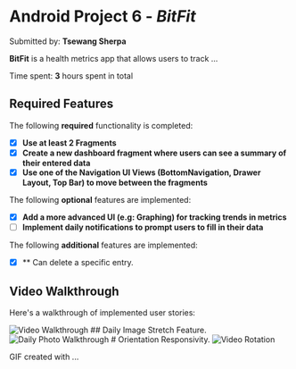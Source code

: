 # Android Project 6 - *BitFit*

Submitted by: **Tsewang Sherpa**

**BitFit** is a health metrics app that allows users to track ... 

Time spent: **3** hours spent in total

## Required Features

The following **required** functionality is completed:

- [X] **Use at least 2 Fragments**
- [X] **Create a new dashboard fragment where users can see a summary of their entered data**
- [X] **Use one of the Navigation UI Views (BottomNavigation, Drawer Layout, Top Bar) to move between the fragments**

The following **optional** features are implemented:

- [X] **Add a more advanced UI (e.g: Graphing) for tracking trends in metrics**
- [ ] **Implement daily notifications to prompt users to fill in their data**

The following **additional** features are implemented:
- [X] ** Can delete a specific entry.

## Video Walkthrough

Here's a walkthrough of implemented user stories:

<img src='MainGIF.gif' title='Video Walkthrough' width='' alt='Video Walkthrough' />
## Daily Image Stretch Feature.
<img src='PhotoGIF.gif' title='Video Walkthrough' width='' alt='Daily Photo Walkthrough' />
# Orientation Responsivity.
<img src='RotationGIF.gif' title='Rotation' width='' alt='Video Rotation' />

<!-- Replace this with whatever GIF tool you used! -->
GIF created with ...
<!-- Recommended tools:
[ScreenToGif](https://www.screentogif.com/) for Windows


## Notes
Using local database to store the sleep schedule for personal benefit. Also for daily photo, I am getting a random gif from "https://yesno.wtf/api"


## License

    Copyright [2024] [Tsewang Sherpa]

    Licensed under the Apache License, Version 2.0 (the "License");
    you may not use this file except in compliance with the License.
    You may obtain a copy of the License at

        http://www.apache.org/licenses/LICENSE-2.0

    Unless required by applicable law or agreed to in writing, software
    distributed under the License is distributed on an "AS IS" BASIS,
    WITHOUT WARRANTIES OR CONDITIONS OF ANY KIND, either express or implied.
    See the License for the specific language governing permissions and
    limitations under the License.
